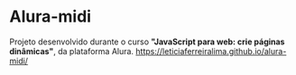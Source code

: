 # Alura-midi

Projeto desenvolvido durante o curso **"JavaScript para web: crie páginas dinâmicas"**, da plataforma Alura.
https://leticiaferreiralima.github.io/alura-midi/
